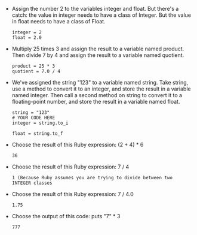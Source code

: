 - Assign the number 2 to the variables integer and float. But there's a catch: the value in integer needs to have a class of Integer. But the value in float needs to have a class of Float.

    ```
    integer = 2
    float = 2.0
    ```

- Multiply 25 times 3 and assign the result to a variable named product. Then divide 7 by 4 and assign the result to a variable named quotient.

    ```
    product = 25 * 3
    quotient = 7.0 / 4
    ```

- We've assigned the string "123" to a variable named string. Take string, use a method to convert it to an integer, and store the result in a variable named integer. Then call a second method on string to convert it to a floating-point number, and store the result in a variable named float.

    ```
    string = "123"
    # YOUR CODE HERE
    integer = string.to_i

    float = string.to_f
    ```

- Choose the result of this Ruby expression: (2 + 4) * 6

    `36`

- Choose the result of this Ruby expression: 7 / 4

    `1 (Because Ruby assumes you are trying to divide between two INTEGER classes`

- Choose the result of this Ruby expression: 7 / 4.0

    `1.75`

- Choose the output of this code: puts "7" * 3

    `777`